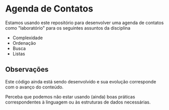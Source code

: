 # Agenda de Contatos

Estamos usando este repositório para desenvolver uma agenda de contatos como "laboratório" para os seguintes assuntos da disciplina

* Complexidade
* Ordenação
* Busca
* Listas

## Observações

Este código ainda está sendo desenvolvido e sua evolução corresponde com o avanço do conteúdo.

Perceba que podemos não estar usando (ainda) boas práticas correspondentes à linguagem ou às estruturas de dados necessárias.